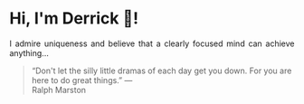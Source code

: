 # Hi, I'm Derrick 👋!
<p align="justify">I admire uniqueness and believe that a clearly focused mind can achieve anything...</p> 
<!-- #quote-start -->
<blockquote>&ldquo;Don't let the silly little dramas of each day get you down. For you are here to do great things.&rdquo; &mdash; <footer>Ralph Marston</footer></blockquote>
<!-- #quote-end -->
